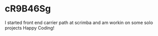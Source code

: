 # cR9B46Sg
I started front end carrier path at scrimba and am workin on some solo projects 
Happy Coding!
